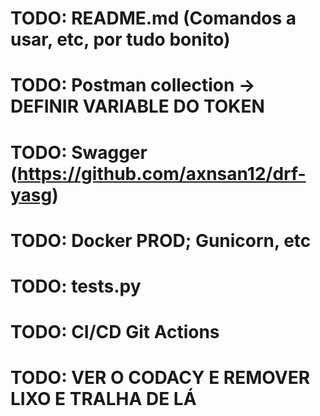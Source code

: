 # TODO: README.md (Comandos a usar, etc, por tudo bonito)

# TODO: Postman collection -> DEFINIR VARIABLE DO TOKEN
# TODO: Swagger (https://github.com/axnsan12/drf-yasg)

# TODO: Docker PROD; Gunicorn, etc
# TODO: tests.py
# TODO: CI/CD Git Actions

# TODO: VER O CODACY E REMOVER LIXO E TRALHA DE LÁ